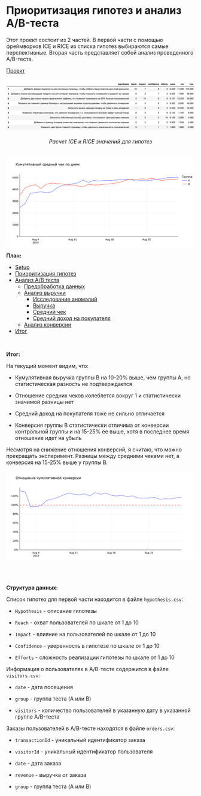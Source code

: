 # Приоритизация гипотез и анализ A/B-теста

Этот проект состоит из 2 частей. В первой части с помощью фреймворков ICE и RICE из списка гипотез выбираются самые перспективные. Вторая часть представляет собой анализ проведенного A/B-теста.

[Проект](https://rusmux.github.io/yandex-projects/6-ab-test.html)

<p align="center"><img src="images/1.png"></p>
<h6 align="center">Расчет ICE и RICE значений для гипотез</h6>

<p align="center"><img src="images/2.png"></p>


**План:**

<div class="toc">
   <ul class="toc-item">
      <li><span><a href="#Setup" data-toc-modified-id="Setup-2">Setup</a></span></li>
      <li><span><a href="#Приоритизация-гипотез" data-toc-modified-id="Приоритизация-гипотез-3">Приоритизация гипотез</a></span></li>
      <li>
         <span><a href="#Анализ-A/B-теста" data-toc-modified-id="Анализ-A/B-теста-4">Анализ A/B теста</a></span>
         <ul class="toc-item">
            <li><span><a href="#Предобработка-данных" data-toc-modified-id="Предобработка-данных-4.1">Предобработка данных</a></span></li>
            <li>
               <span><a href="#Анализ-выручки" data-toc-modified-id="Анализ-выручки-4.2">Анализ выручки</a></span>
               <ul class="toc-item">
                  <li><span><a href="#Исследование-аномалий" data-toc-modified-id="Исследование-аномалий-4.2.1">Исследование аномалий</a></span></li>
                  <li><span><a href="#Выручка" data-toc-modified-id="Выручка-4.2.2">Выручка</a></span></li>
                  <li><span><a href="#Средний-чек" data-toc-modified-id="Средний-чек-4.2.3">Средний чек</a></span></li>
                  <li><span><a href="#Средний-доход-на-покупателя" data-toc-modified-id="Средний-доход-на-покупателя-4.2.4">Средний доход на покупателя</a></span></li>
               </ul>
            </li>
            <li><span><a href="#Анализ-конверсии" data-toc-modified-id="Анализ-конверсии-4.3">Анализ конверсии</a></span></li>
         </ul>
      </li>
      <li><span><a href="#Итог" data-toc-modified-id="Итог-5">Итог</a></span></li>
   </ul>
</div>

<br>

**Итог:**

На текущий момент видим, что:

* Кумулятивная выручка группы B на 10-20% выше, чем группы А, но статистическая разность не подтверждается


* Отношение средних чеков колеблется вокруг 1 и статистически значимой разницы нет


* Средний доход на покупателя тоже не сильно отличается


* Конверсия группы В статистически отличима от конверсии контрольной группы и на 15-25% ее выше, хотя в последнее время отношение идет на убыль

Несмотря на снижение отношения конверсий, я считаю, что можно прекращать эксперимент. Разницы между средними чеками нет, а конверсия на 15-25% выше у группы В.

<p align="center"><img src="images/3.png"></p>
<h6 align="center"></h6>

<br>

**Структура данных:**

Список гипотез для первой части находится в файле `hypothesis.csv`:

* `Hypothesis` - описание гипотезы

* `Reach` - охват пользователей по шкале от 1 до 10

* `Impact` - влияние на пользователей по шкале от 1 до 10

* `Confidence` - уверенность в гипотезе по шкале от 1 до 10

* `Efforts` - сложность реализации гипотезы по шкале от 1 до 10

Информация о пользователях в A/B-тесте содержится в файле `visitors.csv`:

* `date` - дата посещения

* `group` - группа теста (A или B)

* `visitors` - количество пользователей в указанную дату в указанной группе A/B-теста

Заказы пользователей в A/B-тесте находятся в файле `orders.csv`:

* `transactionId` - уникальный идентификатор заказа

* `visitorId` - уникальный идентификатор пользователя

* `date` - дата заказа

* `revenue` - выручка от заказа

* `group` - группа теста (A или B)
